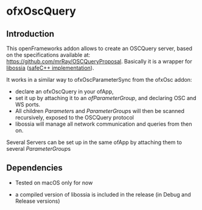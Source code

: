 # ofxOscQuery

## Introduction

This openFrameworks addon allows to create an OSCQuery server, based on the specifications available at: https://github.com/mrRay/OSCQueryProposal.
Basically it is a wrapper for [libossia](https://github.com/OSSIA/libossia) ([safeC++ implementation](https://ossia.github.io/?cpp--98)). 

It works in a similar way to ofxOscParameterSync from the ofxOsc addon: 
* declare an ofxOscQuery in your ofApp, 
* set it up by attaching it to an *ofParameterGroup*, and declaring OSC and WS ports. 
* All children *Parameter*s and *ParameterGroup*s will then be scanned recursively, exposed to the OSCQuery protocol
* libossia will manage all network communication and queries from then on.

Several Servers can be set up in the same ofApp by attaching them to several *ParameterGroup*s

## Dependencies 

* Tested on macOS only for now

* a compiled version of libossia is included in the release (in Debug and Release versions)
    

